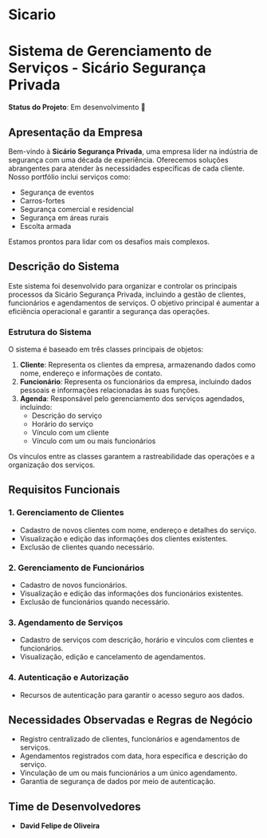 # Sicario

# Sistema de Gerenciamento de Serviços - Sicário Segurança Privada

**Status do Projeto**: Em desenvolvimento 🚧

## Apresentação da Empresa
Bem-vindo à **Sicário Segurança Privada**, uma empresa líder na indústria de segurança com uma década de experiência. Oferecemos soluções abrangentes para atender às necessidades específicas de cada cliente. Nosso portfólio inclui serviços como:

- Segurança de eventos
- Carros-fortes
- Segurança comercial e residencial
- Segurança em áreas rurais
- Escolta armada

Estamos prontos para lidar com os desafios mais complexos.

## Descrição do Sistema
Este sistema foi desenvolvido para organizar e controlar os principais processos da Sicário Segurança Privada, incluindo a gestão de clientes, funcionários e agendamentos de serviços. O objetivo principal é aumentar a eficiência operacional e garantir a segurança das operações.

### Estrutura do Sistema
O sistema é baseado em três classes principais de objetos:
1. **Cliente**: Representa os clientes da empresa, armazenando dados como nome, endereço e informações de contato.
2. **Funcionário**: Representa os funcionários da empresa, incluindo dados pessoais e informações relacionadas às suas funções.
3. **Agenda**: Responsável pelo gerenciamento dos serviços agendados, incluindo:
   - Descrição do serviço
   - Horário do serviço
   - Vínculo com um cliente
   - Vínculo com um ou mais funcionários

Os vínculos entre as classes garantem a rastreabilidade das operações e a organização dos serviços.

## Requisitos Funcionais
### 1. Gerenciamento de Clientes
- Cadastro de novos clientes com nome, endereço e detalhes do serviço.
- Visualização e edição das informações dos clientes existentes.
- Exclusão de clientes quando necessário.

### 2. Gerenciamento de Funcionários
- Cadastro de novos funcionários.
- Visualização e edição das informações dos funcionários existentes.
- Exclusão de funcionários quando necessário.

### 3. Agendamento de Serviços
- Cadastro de serviços com descrição, horário e vínculos com clientes e funcionários.
- Visualização, edição e cancelamento de agendamentos.

### 4. Autenticação e Autorização
- Recursos de autenticação para garantir o acesso seguro aos dados.

## Necessidades Observadas e Regras de Negócio
- Registro centralizado de clientes, funcionários e agendamentos de serviços.
- Agendamentos registrados com data, hora específica e descrição do serviço.
- Vinculação de um ou mais funcionários a um único agendamento.
- Garantia de segurança de dados por meio de autenticação.

## Time de Desenvolvedores
- **David Felipe de Oliveira**
